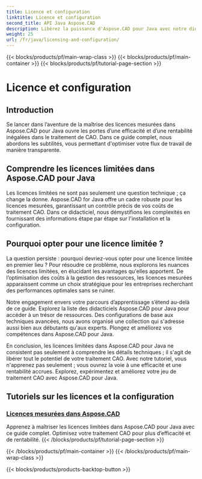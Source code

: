 ```yaml
---
title: Licence et configuration
linktitle: Licence et configuration
second_title: API Java Aspose.CAD
description: Libérez la puissance d'Aspose.CAD pour Java avec notre didacticiel de licence limitée. Optimisez le traitement CAO de manière efficace et rentable pour une productivité améliorée.
weight: 25
url: /fr/java/licensing-and-configuration/
---
```


{{< blocks/products/pf/main-wrap-class >}}
{{< blocks/products/pf/main-container >}}
{{< blocks/products/pf/tutorial-page-section >}}

# Licence et configuration

## Introduction

Se lancer dans l’aventure de la maîtrise des licences mesurées dans Aspose.CAD pour Java ouvre les portes d’une efficacité et d’une rentabilité inégalées dans le traitement de CAO. Dans ce guide complet, nous abordons les subtilités, vous permettant d'optimiser votre flux de travail de manière transparente.

## Comprendre les licences limitées dans Aspose.CAD pour Java

Les licences limitées ne sont pas seulement une question technique ; ça change la donne. Aspose.CAD for Java offre un cadre robuste pour les licences mesurées, garantissant un contrôle précis de vos coûts de traitement CAO. Dans ce didacticiel, nous démystifions les complexités en fournissant des informations étape par étape sur l'installation et la configuration.

## Pourquoi opter pour une licence limitée ?

La question persiste : pourquoi devriez-vous opter pour une licence limitée en premier lieu ? Pour résoudre ce problème, nous explorons les nuances des licences limitées, en élucidant les avantages qu'elles apportent. De l’optimisation des coûts à la gestion des ressources, les licences mesurées apparaissent comme un choix stratégique pour les entreprises recherchant des performances optimales sans se ruiner.

Notre engagement envers votre parcours d’apprentissage s’étend au-delà de ce guide. Explorez la liste des didacticiels Aspose.CAD pour Java pour accéder à un trésor de ressources. Des configurations de base aux techniques avancées, nous avons organisé une collection qui s'adresse aussi bien aux débutants qu'aux experts. Plongez et améliorez vos compétences dans Aspose.CAD pour Java.

En conclusion, les licences limitées dans Aspose.CAD pour Java ne consistent pas seulement à comprendre les détails techniques ; il s'agit de libérer tout le potentiel de votre traitement CAO. Avec notre tutoriel, vous n'apprenez pas seulement ; vous ouvrez la voie à une efficacité et une rentabilité accrues. Explorez, expérimentez et améliorez votre jeu de traitement CAO avec Aspose.CAD pour Java.
## Tutoriels sur les licences et la configuration
### [Licences mesurées dans Aspose.CAD](./metered-licensing-in-aspose-cad/)
Apprenez à maîtriser les licences limitées dans Aspose.CAD pour Java avec ce guide complet. Optimisez votre traitement CAO pour plus d’efficacité et de rentabilité.
{{< /blocks/products/pf/tutorial-page-section >}}

{{< /blocks/products/pf/main-container >}}
{{< /blocks/products/pf/main-wrap-class >}}

{{< blocks/products/products-backtop-button >}}
